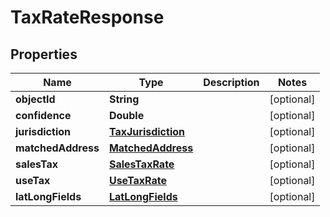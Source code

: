 
# TaxRateResponse

## Properties
Name | Type | Description | Notes
------------ | ------------- | ------------- | -------------
**objectId** | **String** |  |  [optional]
**confidence** | **Double** |  |  [optional]
**jurisdiction** | [**TaxJurisdiction**](TaxJurisdiction.md) |  |  [optional]
**matchedAddress** | [**MatchedAddress**](MatchedAddress.md) |  |  [optional]
**salesTax** | [**SalesTaxRate**](SalesTaxRate.md) |  |  [optional]
**useTax** | [**UseTaxRate**](UseTaxRate.md) |  |  [optional]
**latLongFields** | [**LatLongFields**](LatLongFields.md) |  |  [optional]



